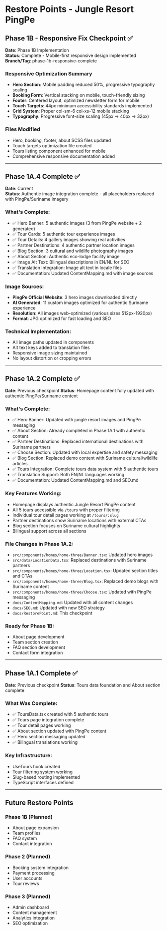 # Restore Points - Jungle Resort PingPe

## Phase 1B - Responsive Fix Checkpoint ✅
**Date**: Phase 1B Implementation  
**Status**: Complete - Mobile-first responsive design implemented  
**Branch/Tag**: phase-1b-responsive-complete

### Responsive Optimization Summary
- **Hero Section**: Mobile padding reduced 50%, progressive typography scaling
- **Booking Form**: Vertical stacking on mobile, touch-friendly sizing  
- **Footer**: Centered layout, optimized newsletter form for mobile
- **Touch Targets**: 44px minimum accessibility standards implemented
- **Grid System**: Proper col-sm-6 col-xs-12 mobile stacking
- **Typography**: Progressive font-size scaling (45px → 40px → 32px)

### Files Modified
- Hero, booking, footer, about SCSS files updated
- Touch targets optimization file created
- Tours listing component enhanced for mobile
- Comprehensive responsive documentation added

---

## Phase 1A.4 Complete ✅
**Date**: Current  
**Status**: Authentic image integration complete - all placeholders replaced with PingPe/Suriname imagery

### What's Complete:
- ✅ Hero Banner: 5 authentic images (3 from PingPe website + 2 generated)
- ✅ Tour Cards: 5 authentic tour experience images
- ✅ Tour Details: 4 gallery images showing real activities
- ✅ Partner Destinations: 4 authentic partner location images
- ✅ Blog Section: 3 cultural and wildlife photography images
- ✅ About Section: Authentic eco-lodge facility image
- ✅ Image Alt Text: Bilingual descriptions in EN/NL for SEO
- ✅ Translation Integration: Image alt text in locale files
- ✅ Documentation: Updated ContentMapping.md with image sources

### Image Sources:
- **PingPe Official Website**: 3 hero images downloaded directly
- **AI Generated**: 11 custom images optimized for authentic Suriname experience
- **Resolution**: All images web-optimized (various sizes 512px-1920px)
- **Format**: JPG optimized for fast loading and SEO

### Technical Implementation:
- All image paths updated in components
- Alt text keys added to translation files
- Responsive image sizing maintained
- No layout distortion or cropping errors

---

## Phase 1A.2 Complete ✅
**Date**: Previous checkpoint
**Status**: Homepage content fully updated with authentic PingPe/Suriname content

### What's Complete:
- ✅ Hero Banner: Updated with jungle resort images and PingPe messaging
- ✅ About Section: Already completed in Phase 1A.1 with authentic content
- ✅ Partner Destinations: Replaced international destinations with Suriname partners
- ✅ Choose Section: Updated with local expertise and safety messaging  
- ✅ Blog Section: Replaced demo content with Suriname cultural/wildlife articles
- ✅ Tours Integration: Complete tours data system with 5 authentic tours
- ✅ Translation Support: Both EN/NL languages working
- ✅ Documentation: Updated ContentMapping.md and SEO.md

### Key Features Working:
- Homepage displays authentic Jungle Resort PingPe content
- All 5 tours accessible via `/tours` with proper filtering
- Individual tour detail pages working at `/tours/:slug`
- Partner destinations show Suriname locations with external CTAs
- Blog section focuses on Suriname cultural highlights
- Bilingual support across all sections

### File Changes in Phase 1A.2:
- `src/components/homes/home-three/Banner.tsx`: Updated hero images
- `src/data/LocationData.tsx`: Replaced destinations with Suriname partners
- `src/components/homes/home-three/Location.tsx`: Updated section titles and CTAs
- `src/components/homes/home-three/Blog.tsx`: Replaced demo blogs with Suriname content
- `src/components/homes/home-three/Choose.tsx`: Updated with PingPe messaging
- `docs/ContentMapping.md`: Updated with all content changes
- `docs/SEO.md`: Updated with new SEO strategy
- `docs/RestorePoint.md`: This checkpoint

### Ready for Phase 1B:
- About page development
- Team section creation  
- FAQ section development
- Contact form integration

---

## Phase 1A.1 Complete ✅  
**Date**: Previous checkpoint
**Status**: Tours data foundation and About section complete

### What Was Complete:
- ✅ ToursData.tsx created with 5 authentic tours
- ✅ Tours page integration complete
- ✅ Tour detail pages working
- ✅ About section updated with PingPe content
- ✅ Hero section messaging updated
- ✅ Bilingual translations working

### Key Infrastructure:
- UseTours hook created
- Tour filtering system working
- Slug-based routing implemented
- TypeScript interfaces defined

---

## Future Restore Points

### Phase 1B (Planned)
- About page expansion
- Team profiles
- FAQ system
- Contact integration

### Phase 2 (Planned)  
- Booking system integration
- Payment processing
- User accounts
- Tour reviews

### Phase 3 (Planned)
- Admin dashboard
- Content management
- Analytics integration
- SEO optimization